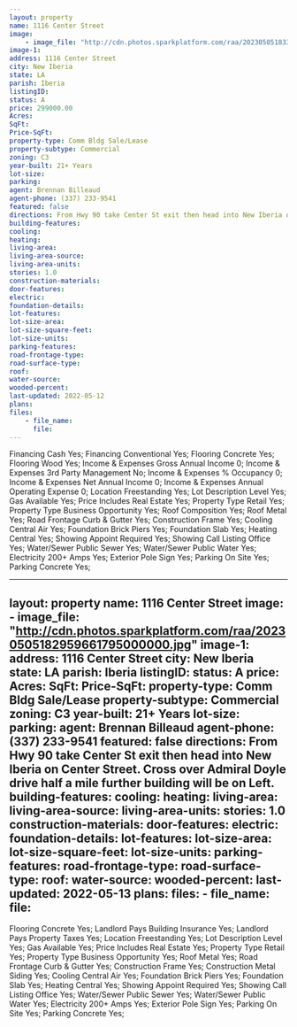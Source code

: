 ```yaml
---
layout: property
name: 1116 Center Street 
image:
    - image_file: "http://cdn.photos.sparkplatform.com/raa/20230505183316206190000000.jpg"
image-1:
address: 1116 Center Street
city: New Iberia
state: LA
parish: Iberia
listingID: 
status: A
price: 299000.00
Acres: 
SqFt: 
Price-SqFt: 
property-type: Comm Bldg Sale/Lease
property-subtype: Commercial
zoning: C3
year-built: 21+ Years
lot-size: 
parking: 
agent: Brennan Billeaud
agent-phone: (337) 233-9541
featured: false
directions: From Hwy 90 take Center St exit then head into New Iberia on Center Street.  Cross over Admiral Doyle drive half a mile further building will be on Left.
building-features: 
cooling: 
heating: 
living-area: 
living-area-source: 
living-area-units: 
stories: 1.0
construction-materials: 
door-features: 
electric: 
foundation-details: 
lot-features: 
lot-size-area: 
lot-size-square-feet: 
lot-size-units: 
parking-features: 
road-frontage-type: 
road-surface-type: 
roof: 
water-source: 
wooded-percent: 
last-updated: 2022-05-12
plans: 
files:
    - file_name:
      file:
---
```

Financing	Cash	Yes;
Financing	Conventional	Yes;
Flooring	Concrete	Yes;
Flooring	Wood	Yes;
Income & Expenses	Gross Annual Income	0;
Income & Expenses	3rd Party Management	No;
Income & Expenses	% Occupancy	0;
Income & Expenses	Net Annual Income	0;
Income & Expenses	Annual Operating Expense	0;
Location	Freestanding	Yes;
Lot Description	Level	Yes;
Gas	Available	Yes;
Price Includes	Real Estate	Yes;
Property Type	Retail	Yes;
Property Type	Business Opportunity	Yes;
Roof	Composition	Yes;
Roof	Metal	Yes;
Road Frontage	Curb & Gutter	Yes;
Construction	Frame	Yes;
Cooling	Central Air	Yes;
Foundation	Brick Piers	Yes;
Foundation	Slab	Yes;
Heating	Central	Yes;
Showing	Appoint Required	Yes;
Showing	Call Listing Office	Yes;
Water/Sewer	Public Sewer	Yes;
Water/Sewer	Public Water	Yes;
Electricity	200+ Amps	Yes;
Exterior	Pole Sign	Yes;
Parking	On Site	Yes;
Parking	Concrete	Yes;

---
layout: property
name: 1116 Center Street 
image:
    - image_file: "http://cdn.photos.sparkplatform.com/raa/20230505182959661795000000.jpg"
image-1:
address: 1116 Center Street
city: New Iberia
state: LA
parish: Iberia
listingID: 
status: A
price: 
Acres: 
SqFt: 
Price-SqFt: 
property-type: Comm Bldg Sale/Lease
property-subtype: Commercial
zoning: C3
year-built: 21+ Years
lot-size: 
parking: 
agent: Brennan Billeaud
agent-phone: (337) 233-9541
featured: false
directions: From Hwy 90 take Center St exit then head into New Iberia on Center Street. Cross over Admiral Doyle drive half a mile further building will be on Left.
building-features: 
cooling: 
heating: 
living-area: 
living-area-source: 
living-area-units: 
stories: 1.0
construction-materials: 
door-features: 
electric: 
foundation-details: 
lot-features: 
lot-size-area: 
lot-size-square-feet: 
lot-size-units: 
parking-features: 
road-frontage-type: 
road-surface-type: 
roof: 
water-source: 
wooded-percent: 
last-updated: 2022-05-13
plans: 
files:
    - file_name:
      file:
---
Flooring	Concrete	Yes;
Landlord Pays	Building Insurance	Yes;
Landlord Pays	Property Taxes	Yes;
Location	Freestanding	Yes;
Lot Description	Level	Yes;
Gas	Available	Yes;
Price Includes	Real Estate	Yes;
Property Type	Retail	Yes;
Property Type	Business Opportunity	Yes;
Roof	Metal	Yes;
Road Frontage	Curb & Gutter	Yes;
Construction	Frame	Yes;
Construction	Metal Siding	Yes;
Cooling	Central Air	Yes;
Foundation	Brick Piers	Yes;
Foundation	Slab	Yes;
Heating	Central	Yes;
Showing	Appoint Required	Yes;
Showing	Call Listing Office	Yes;
Water/Sewer	Public Sewer	Yes;
Water/Sewer	Public Water	Yes;
Electricity	200+ Amps	Yes;
Exterior	Pole Sign	Yes;
Parking	On Site	Yes;
Parking	Concrete	Yes;

